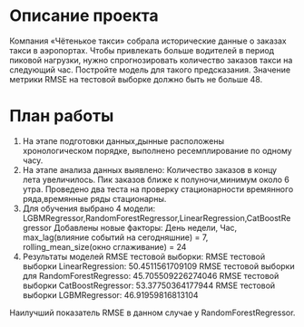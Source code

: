 # Описание проекта
Компания «Чётенькое такси» собрала исторические данные о заказах такси в аэропортах. Чтобы привлекать больше водителей в период пиковой нагрузки, нужно спрогнозировать количество заказов такси на следующий час. Постройте модель для такого предсказания.
Значение метрики RMSE на тестовой выборке должно быть не больше 48.
# План работы
1. На этапе подготовки данных,дынные расположены хронологическом порядке, выполнено ресемплирование по одному часу.
2. На этапе анализа данных выявлено:
Количество заказов в концу лета увеличилось.
Пик заказов ближе к полуночи,минимум около 6 утра.
Проведено два теста на проверку стационарности времянного ряда,времянные ряды стационарны.
3. Для обучения выбрано 4 модели: LGBMRegressor,RandomForestRegressor,LinearRegression,CatBoostRegressor
Добавлены новые факторы:
День недели,
Час,
max_lag(влияние событий на сегодняшние) = 7,
rolling_mean_size(окно сглаживание) = 24
4. Результаты моделей RMSE тестовой выборки:
RMSE тестовой выборки LinearRegression: 50.4511561709109 RMSE тестовой выборки для RandomForestRegresso: 45.705509226274046 RMSE тестовой выборки CatBoostRegressor: 53.37750364177944 RMSE тестовой выборки LGBMRegressor: 46.91959816813104

Наилучший показатель RMSE в данном случае у RandomForestRegressor.
